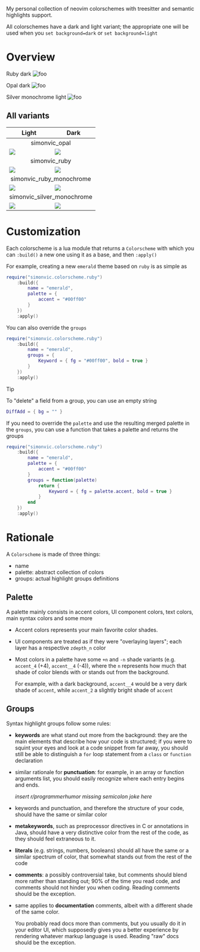 My personal collection of neovim colorschemes with treesitter and semantic
highlights support.

All colorschemes have a dark and light variant; the appropriate one will be
used when you `set background=dark` or `set background=light` 

# Overview

Ruby dark
![foo](screenshots/simonvic_ruby_dark.png)

Opal dark
![foo](screenshots/simonvic_opal_dark.png)

Silver monochrome light
![foo](screenshots/simonvic_silver_monochrome_light.png)


## All variants

<table>
	<thead>
		<tr>
			<th>Light</th>
			<th>Dark</th>
		</tr></thead>
	<tbody>
		<tr>
			<td colspan="2" align="center">simonvic_opal</td>
		</tr>
		<tr>
			<td><img src="screenshots/simonvic_opal_light.png"></td>
			<td><img src="screenshots/simonvic_opal_dark.png"></td>
		</tr>
		<tr>
			<td colspan="2" align="center">simonvic_ruby</td>
		</tr>
		<tr>
			<td><img src="screenshots/simonvic_ruby_light.png"></td>
			<td><img src="screenshots/simonvic_ruby_dark.png"></td>
		</tr>
		<tr>
			<td colspan="2" align="center">simonvic_ruby_monochrome</td>
		</tr>
		<tr>
			<td><img src="screenshots/simonvic_ruby_monochrome_light.png"></td>
			<td><img src="screenshots/simonvic_ruby_monochrome_dark.png"></td>
		</tr>
		<tr>
			<td colspan="2" align="center">simonvic_silver_monochrome</td>
		</tr>
		<tr>
			<td><img src="screenshots/simonvic_silver_monochrome_light.png"></td>
			<td><img src="screenshots/simonvic_silver_monochrome_dark.png"></td>
		</tr>
	</tbody>
</table>

# Customization

Each colorscheme is a lua module that returns a `Colorscheme` with which you
can `:build()` a new one using it as a base, and then `:apply()`

For example, creating a new `emerald` theme based on `ruby` is as simple as

```lua
require("simonvic.colorscheme.ruby")
	:build({
		name = "emerald",
		palette = {
			accent = "#00ff00"
		}
	})
	:apply()
```

You can also override the `groups`

```lua
require("simonvic.colorscheme.ruby")
	:build({
		name = "emerald",
		groups = {
			Keyword = { fg = "#00ff00", bold = true }
		}
	})
	:apply()
```

> [!TIP]
> To "delete" a field from a group, you can use an empty string
> ```lua
> DiffAdd = { bg = "" }
> ```

If you need to override the `palette` and use the resulting merged palette in
the `groups`, you can use a function that takes a palette and returns the
groups

```lua
require("simonvic.colorscheme.ruby")
	:build({
		name = "emerald",
		palette = {
			accent = "#00ff00"
		}
		groups = function(palette)
			return {
				Keyword = { fg = palette.accent, bold = true }
			}
		end
	})
	:apply()
```

# Rationale

A `Colorscheme` is made of three things:

- name
- palette: abstract collection of colors
- groups: actual highlight groups definitions

## Palette

A palette mainly consists in accent colors, UI component colors, text colors,
main syntax colors and some more

- Accent colors represents your main favorite color shades.

- UI components are treated as if they were "overlaying layers"; each layer has
a respective `zdepth_n` color

- Most colors in a palette have some `+n` and `-n` shade variants (e.g.
`accent_4` (+4), `accent__4` (-4)), where the `n` represents how much that
shade of color blends with or stands out from the background.

  For example, with a dark background, `accent__4` would be a very dark shade
of `accent`, while `accent_2` a slightly bright shade of `accent`

## Groups

Syntax highlight groups follow some rules:

- **keywords** are what stand out more from the background: they are the main
elements that describe how your code is structured; if you were to squint your
eyes and look at a code snippet from far away, you should still be able to
distinguish a `for` loop statement from a `class` or `function` declaration

- similar rationale for **punctuation**: for example, in an array or function
arguments list, you should easily recognize where each entry begins and ends.

  *insert r/programmerhumor missing semicolon joke here*

- keywords and punctuation, and therefore the structure of your code, should
have the same or similar color

- **metakeywords**, such as preprocessor directives in C or annotations in
Java, should have a very distinctive color from the rest of the code, as they
should feel extraneous to it.

- **literals** (e.g. strings, numbers, booleans) should all have the same or a
similar spectrum of color, that somewhat stands out from the rest of the code

- **comments**: a possibly controversial take, but comments should blend more
rather than standing out; 90% of the time you read code, and comments should
not hinder you when coding. Reading comments should be the exception.

- same applies to **documentation** comments, albeit with a different shade of
the same color.

  You probably read docs more than comments, but you usually do it in your
  editor UI, which supposedly gives you a better experience by rendering
  whatever markup language is used. Reading "raw" docs should be the exception.
